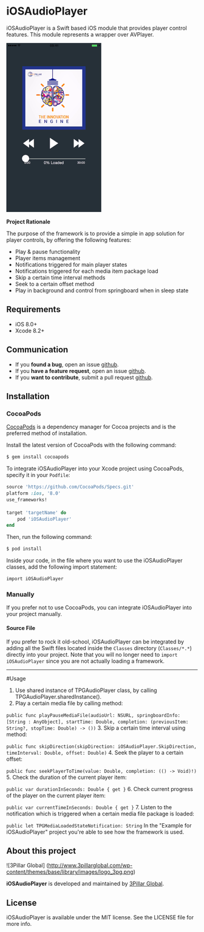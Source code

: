# iOSAudioPlayer

iOSAudioPlayer is a Swift based iOS module that provides player control features. This module represents a wrapper over AVPlayer.

![](Screenshots/AudioPlayerDemo.gif)

**Project Rationale**

The purpose of the framework is to provide a simple in app solution for player controls, by offering the following features:

*	Play & pause functionality
*	Player items management
*	Notifications triggered for main player states
*	Notifications triggered for each media item package load
*	Skip a certain time interval methods
* 	Seek to a certain offset method
*	Play in background and control from springboard when in sleep state

## Requirements

- iOS 8.0+
- Xcode 8.2+

## Communication

- If you **found a bug**, open an issue [github](https://github.com/3pillarlabs/ios-audio-player/issues/new).
- If you **have a feature request**, open an issue [github](https://github.com/3pillarlabs/ios-audio-player/issues/new).
- If you **want to contribute**, submit a pull request [github](https://github.com/3pillarlabs/ios-audio-player/compare).

## Installation
### CocoaPods

[CocoaPods](http://cocoapods.org) is a dependency manager for Cocoa projects and is the preferred method of installation.

Install the latest version of CocoaPods with the following command:

```bash
$ gem install cocoapods
```

To integrate iOSAudioPlayer into your Xcode project using CocoaPods, specify it in your `Podfile`:

```ruby
source 'https://github.com/CocoaPods/Specs.git'
platform :ios, '8.0'
use_frameworks!

target 'targetName' do
    pod 'iOSAudioPlayer'
end
```

Then, run the following command:

```bash
$ pod install
```

Inside your code, in the file where you want to use the iOSAudioPlayer classes, add the following import statement:
```ruby
import iOSAudioPlayer
```

### Manually

If you prefer not to use CocoaPods, you can integrate iOSAudioPlayer into your project manually.

#### Source File

If you prefer to rock it old-school, iOSAudioPlayer can be integrated by adding all the Swift files located inside the `Classes` directory (`Classes/*.*`) directly into your project. Note that you will no longer need to `import iOSAudioPlayer` since you are not actually loading a framework.

---

#Usage
1. Use shared instance of TPGAudioPlayer class, by calling TPGAudioPlayer.sharedInstance().
2. Play a certain media file by calling method:

`public func playPauseMediaFile(audioUrl: NSURL, springboardInfo: [String : AnyObject], startTime: Double, completion: (previousItem: String?, stopTime: Double) -> ())`
3. Skip a certain time interval using method:

`public func skipDirection(skipDirection: iOSAudioPlayer.SkipDirection, timeInterval: Double, offset: Double)`
4. Seek the player to a certain offset:

`public func seekPlayerToTime(value: Double, completion: (() -> Void)!)`
5. Check the duration of the current player item:

`public var durationInSeconds: Double { get }`
6. Check current progress of the player on the current player item:

`public var currentTimeInSeconds: Double { get }`
7. Listen to the notification which is triggered when a certain media file package is loaded:

`public let TPGMediaLoadedStateNotification: String`
In the "Example for iOSAudioPlayer" project you're able to see how the framework is used.


## About this project

![3Pillar Global] (http://www.3pillarglobal.com/wp-content/themes/base/library/images/logo_3pg.png)

**iOSAudioPlayer** is developed and maintained by [3Pillar Global](http://www.3pillarglobal.com/).

## License

iOSAudioPlayer is available under the MIT license. See the LICENSE file for more info.
